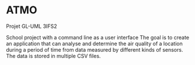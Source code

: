 # ATMO
Projet GL-UML 3IFS2 

School project with a command line as a user interface
The goal is to create an application that can analyse and determine the air quality of a location during a period of time from data measured by different kinds of sensors.
The data is stored in multiple CSV files.

